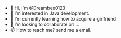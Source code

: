 - 👋 Hi, I’m @Dreambee0123
- 👀 I’m interested in Java development.
- 🌱 I’m currently learning how to acquire a girlfriend
- 💞️ I’m looking to collaborate on ...
- 📫 How to reach me? send me a email.

<!---
Dreambee0123/Dreambee0123 is a ✨ special ✨ repository because its `README.md` (this file) appears on your GitHub profile.
You can click the Preview link to take a look at your changes.
--->
